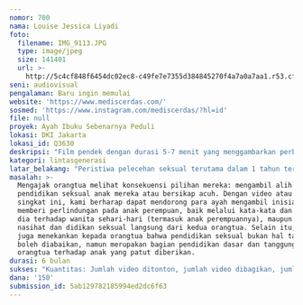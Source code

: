 ```yaml
---
nomor: 700
nama: Louise Jessica Liyadi
foto:
  filename: IMG_9113.JPG
  type: image/jpeg
  size: 141401
  url: >-
    http://5c4cf848f6454dc02ec8-c49fe7e7355d384845270f4a7a0a7aa1.r53.cf2.rackcdn.com/025efcd4-9304-41bc-a634-3d782a12dfe7/IMG_9113.JPG
seni: audiovisual
pengalaman: Baru ingin memulai
website: 'https://www.mediscerdas.com/'
sosmed: 'https://www.instagram.com/mediscerdas/?hl=id'
file: null
proyek: Ayah Ibuku Sebenarnya Peduli
lokasi: DKI Jakarta
lokasi_id: Q3630
deskripsi: "Film pendek dengan durasi 5-7 menit yang menggambarkan perbedaan antara:\r\n1. Anak perempuan yang menerima pendidikan seksual tidak hanya dari sekolah tapi langsung dari kedua orangtua dan dimana ayahnya secara nyata memperlakukan wanita secara umum dan sang ibu dengan penuh hormat. Anak tersebut menerima bimbingan secara konsisten dari kecil hingga remaja, sesuai dengan umurnya.\r\n2. Anak perempuan di sekolah yang sama namun dengan keluarga yang beralasan 'tertutup', 'kaku' & asumsi bahwa \"anak pasti tahu sendiri\", tidak pernah menerima pendidikan atau nasihat seputar seksualitas. \r\n\r\nFilm ini akan (a) memperlihatkan orangtua betapa besar pengaruh kata-kata dan tindakan mereka sehari-hari dalam membentuk pola pikir dan perilaku seksual anak mereka & (b) mendorong orangtua untuk bertindak, mengambil peran terutama dalam mendidik anak dalam aspek seksualitas. Karena jika tidak, akan selalu ada pornografi dan orang dengan niat jahat yang siap menggantikan orangtua, mengambil peran utama tersebut dan merusak seksualitas mereka yang masih muda. "
kategori: lintasgenerasi
latar_belakang: "Peristiwa pelecehan seksual terutama dalam 1 tahun terakhir dan video ini (https://www.youtube.com/watch?v=dP7OXDWof30) mendorong saya untuk mencari tahu lebih dalam mengenai pola pikir dan perilaku anak remaja wanita di Indonesia. Saya mewawancara beberapa remaja wanita secara kasual (rentang usia 12-25) dan melakukan penelitian informil terhadap faktor-faktor yang membentuk pola pikir dan tingkah laku seksual mereka. Saya menemukan kekosongan yang sangat dalam di pendidikan kesehatan seksual untuk anak dan remaja Indonesia. \r\n\r\nMelalui survei kecil, saya menemukan bahwa dari 15 anak yang percaya bahwa orangtuanya menentang seks pranikah, hanya 1 yang mendengar secara jelas pesan \"Jangan melakukan hubungan seks di luar nikah.\" Empat belas anak lainnya tidak pernah mendengar pesan tersebut secara spesifik apalagi menerima pendidikan seksual dari orangtua. Tujuan utama survei ini adalah untuk menunjukkan perbedaan yang besar antara ekspektasi yang dipikul dibandingkan dengan pendidikan yang diberi agar anak dapat menavigasi pubertas secara bijak dan memiliki kesehatan seksual (pola pikir dan perilaku) yang baik; Tujuan survei sama sekali tidak bersangkut paut dengan topik seks pranikah.  \r\n\r\nSaya memiliki adik berusia remaja dan saya sadar betul pentingnya pendidikan seksual yang datang langsung dari rumah atau keluarga inti dan tidak hanya dari sekolah. "
masalah: >-
  Mengajak orangtua melihat konsekuensi pilihan mereka: mengambil alih
  pendidikan seksual anak mereka atau bersikap acuh. Dengan video atau film
  singkat ini, kami berharap dapat mendorong para ayah mengambil inisiatif dan
  memberi perlindungan pada anak perempuan, baik melalui kata-kata dan perilaku
  dia terhadap wanita sehari-hari (termasuk anak perempuannya), maupun melalui
  nasihat dan didikan seksual langsung dari kedua orangtua. Selain itu, film ini
  juga menekankan kepada orangtua bahwa pendidikan seksual bukan hal tabu yang
  boleh diabaikan, namun merupakan bagian pendidikan dasar dan tanggung jawab
  orangtua terhadap anak yang patut diberikan. 
durasi: 6 bulan
sukses: "Kuantitas: Jumlah video ditonton, jumlah video dibagikan, jumlah video disukai, jumlah orang yang mendaftarkan email agar dapat menerima tips seputar edukasi seksual untuk anak. \r\nKualitas: Review, komentar orangtua, komentar remaja dan anak muda, komentar dari organisasi pendidikan  seperti sekolah dan dari organisasi wanita. "
dana: '150'
submission_id: 5ab129782185994ed2dc6f63
---
```

